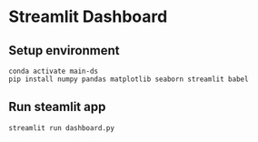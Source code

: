# Streamlit Dashboard
## Setup environment
```
conda activate main-ds
pip install numpy pandas matplotlib seaborn streamlit babel
```

## Run steamlit app
```
streamlit run dashboard.py
```
